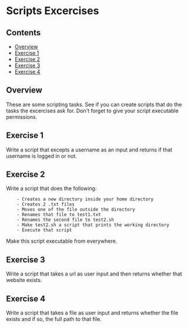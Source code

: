 # Scripts Excercises

<!--TOC_START-->
## Contents
- [Overview](#overview)
- [Exercise 1](#exercise-1)
- [Exercise 2](#exercise-2)
- [Exercise 3](#exercise-3)
- [Exercise 4](#exercise-4)

<!--TOC_END-->
## Overview
These are some scripting tasks. 
See if you can create scripts that do the tasks the excercises ask for. 
Don't forget to give your script executable permissions.

## Exercise 1
Write a script that excepts a username as an input and returns if that username is logged in or not.

## Exercise 2
Write a script that does the following:
```text 
    - Creates a new directory inside your home directory
    - Creates 2 .txt files
    - Moves one of the file outside the directory
    - Renames that file to test1.txt
    - Renames the second file to test2.sh
    - Make test2.sh a script that prints the working directory
    - Execute that script
```
Make this script executable from everywhere.

## Exercise 3
Write a script that takes a url as user input and then returns whether that website exists.

## Exercise 4
Write a script that takes a file as user input and returns whether the file exists and if so, the full path to that file.
